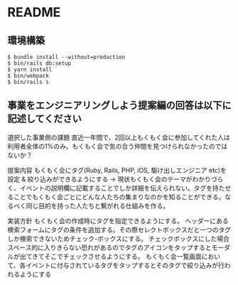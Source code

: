# README

## 環境構築
```
$ bundle install --without=production
$ bin/rails db:setup
$ yarn install
$ bin/webpack
$ bin/rails s
```

## 事業をエンジニアリングしよう提案編の回答は以下に記述してください

選択した事業側の課題
直近一年間で、2回以上もくもく会に参加してくれた人は利用者全体の1%のみ。もくもく会で気の合う仲間を見つけられなかったのではないか？

提案内容
もくもく会にタグ(Ruby, Rails, PHP, iOS, 駆け出しエンジニア etc)を設定 & 絞り込みができるようにする
→ 現状もくもく会のテーマがわかりづらく、イベントの説明欄に記載することでしか詳細を伝えられない。タグを持たせることでもくもく会ごとにどんな人たちの集まりなのかを知ることができる。なるべく同じ目的を持った人たちと繋がれる仕組みを作る。

実装方針
もくもく会の作成時にタグを指定できるようにする。
ヘッダーにある検索フォームにタグの条件を追加する。その際セレクトボックスだと一つのタグしか検索できないためチェック-ボックスにする。
チェックボックスにした場合スペース的に入りきらない恐れがあるのでタグのアイコンをタップするとモーダルが出てきてそこでチェックさせるようにする。
もくもく会一覧画面において、各イベントに付与されているタグをタップするとそのタグで絞り込みが行われるようにする